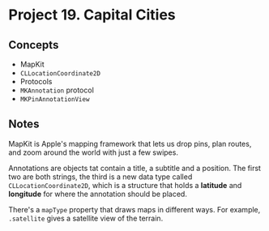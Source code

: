 
# Project 19. Capital Cities

## Concepts

- MapKit
- `CLLocationCoordinate2D`
- Protocols
- `MKAnnotation` protocol
- `MKPinAnnotationView`

## Notes

MapKit is Apple's mapping framework that lets us drop pins, plan routes, and zoom around the world with just a few swipes.

Annotations are objects tat contain a title, a subtitle and a position. The first two are both strings, the third is a new data type called `CLLocationCoordinate2D`, which is a structure that holds a **latitude** and **longitude** for where the annotation should be placed.

There's a `mapType` property that draws maps in different ways. For example, `.satellite` gives a satellite view of the terrain.

